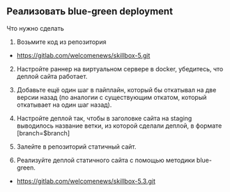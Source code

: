 ## Реализовать blue-green deployment

Что нужно сделать

1. Возьмите код из репозитория 
- https://gitlab.com/welcomenews/skillbox-5.git
2. Настройте раннер на виртуальном сервере в docker, убедитесь, что деплой сайта работает.
3. Добавьте ещё один шаг в пайплайн, который бы откатывал на две версии назад (по аналогии с существующим откатом, который откатывает на один шаг назад).
4. Настройте деплой так, чтобы в заголовке сайта на staging выводилось название ветки, из которой сделали деплой, в формате [branch=$branch]

1. Залейте в репозиторий статичный сайт.
2. Реализуйте деплой статичного сайта с помощью методики blue-green.
- https://gitlab.com/welcomenews/skillbox-5.3.git

